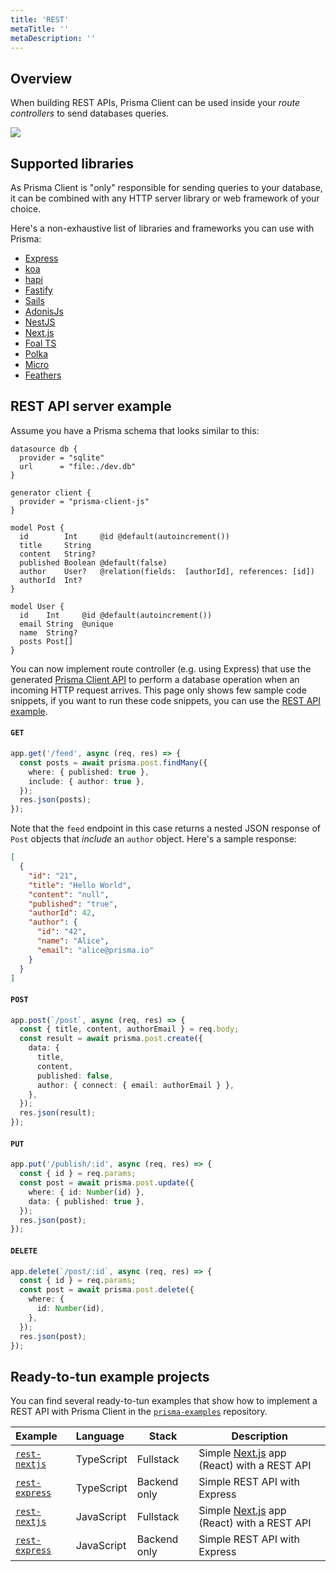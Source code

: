 ```yaml
---
title: 'REST'
metaTitle: ''
metaDescription: ''
---
```


## Overview

When building REST APIs, Prisma Client can be used inside your _route controllers_ to send databases queries.

![](https://imgur.com/dbRvgHc.png)

## Supported libraries

As Prisma Client is "only" responsible for sending queries to your database, it can be combined with any HTTP server library or web framework of your choice.

Here's a non-exhaustive list of libraries and frameworks you can use with Prisma:

- [Express](https://expressjs.com/)
- [koa](https://koajs.com/)
- [hapi](https://hapi.dev/)
- [Fastify](https://www.fastify.io/)
- [Sails](https://sailsjs.com/)
- [AdonisJs](https://adonisjs.com/)
- [NestJS](https://nestjs.com/)
- [Next.js](https://nextjs.org/)
- [Foal TS](https://foalts.org/)
- [Polka](https://github.com/lukeed/polka)
- [Micro](https://github.com/zeit/micro)
- [Feathers](https://feathersjs.com/)

## REST API server example

Assume you have a Prisma schema that looks similar to this:

```prisma
datasource db {
  provider = "sqlite"
  url      = "file:./dev.db"
}

generator client {
  provider = "prisma-client-js"
}

model Post {
  id        Int     @id @default(autoincrement())
  title     String
  content   String?
  published Boolean @default(false)
  author    User?   @relation(fields:  [authorId], references: [id])
  authorId  Int?
}

model User {
  id    Int     @id @default(autoincrement())
  email String  @unique
  name  String?
  posts Post[]
}
```

You can now implement route controller (e.g. using Express) that use the generated [Prisma Client API]() to perform a database operation when an incoming HTTP request arrives. This page only shows few sample code snippets, if you want to run these code snippets, you can use the [REST API example](https://github.com/prisma/prisma-examples/tree/prisma2/typescript/rest-express).

#### `GET`

```ts
app.get('/feed', async (req, res) => {
  const posts = await prisma.post.findMany({
    where: { published: true },
    include: { author: true },
  });
  res.json(posts);
});
```

Note that the `feed` endpoint in this case returns a nested JSON response of `Post` objects that _include_ an `author` object. Here's a sample response:

```json
[
  {
    "id": "21",
    "title": "Hello World",
    "content": "null",
    "published": "true",
    "authorId": 42,
    "author": {
      "id": "42",
      "name": "Alice",
      "email": "alice@prisma.io"
    }
  }
]
```

#### `POST`

```ts
app.post(`/post`, async (req, res) => {
  const { title, content, authorEmail } = req.body;
  const result = await prisma.post.create({
    data: {
      title,
      content,
      published: false,
      author: { connect: { email: authorEmail } },
    },
  });
  res.json(result);
});
```

#### `PUT`

```ts
app.put('/publish/:id', async (req, res) => {
  const { id } = req.params;
  const post = await prisma.post.update({
    where: { id: Number(id) },
    data: { published: true },
  });
  res.json(post);
});
```

#### `DELETE`

```ts
app.delete(`/post/:id`, async (req, res) => {
  const { id } = req.params;
  const post = await prisma.post.delete({
    where: {
      id: Number(id),
    },
  });
  res.json(post);
});
```

## Ready-to-tun example projects

You can find several ready-to-tun examples that show how to implement a REST API with Prisma Client in the [`prisma-examples`](https://github.com/prisma/prisma-examples/) repository.

| Example                                                                                          | Language   | Stack        | Description                                                       |
| :----------------------------------------------------------------------------------------------- | :--------- | ------------ | ----------------------------------------------------------------- |
| [`rest-nextjs`](https://github.com/prisma/prisma-examples/tree/prisma2/typescript/rest-nextjs)   | TypeScript | Fullstack    | Simple [Next.js](https://nextjs.org/) app (React) with a REST API |
| [`rest-express`](https://github.com/prisma/prisma-examples/tree/prisma2/typescript/rest-express) | TypeScript | Backend only | Simple REST API with Express                                      |
| [`rest-nextjs`](https://github.com/prisma/prisma-examples/tree/prisma2/javascript/rest-nextjs)   | JavaScript | Fullstack    | Simple [Next.js](https://nextjs.org/) app (React) with a REST API |
| [`rest-express`](https://github.com/prisma/prisma-examples/tree/prisma2/javascript/rest-express) | JavaScript | Backend only | Simple REST API with Express                                      |
